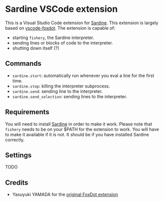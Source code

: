 # Sardine VSCode extension

This is a Visual Studio Code extension for [Sardine](https://sardine.raphaelforment.fr). This extension is largely based on [vscode-foxdot](https://github.com/yasuyuky/vscode-foxdot). The extension is capable of:
- starting `fishery`, the Sardine interpreter.
- sending lines or blocks of code to the interpreter.
- shutting down itself (?)

## Commands

- `sardine.start`: automatically run whenever you eval a line for the first time. 
- `sardine.stop`: killing the interpreter subprocess.
- `sardine.send`: sending line to the interpreter.
- `sardine.send_selection`: sending lines to the interpreter.

## Requirements

You will need to install [Sardine](https://sardine.raphaelforment.fr) in order to make it work. Please note that `fishery` needs to be on your $PATH for the extension to work. You will have to make it available if it is not. It should be if you have installed Sardine correctly.

## Settings

TODO

## Credits

- Yasuyuki YAMADA for the [original FoxDot extension](https://github.com/yasuyuky/vscode-foxdot)
